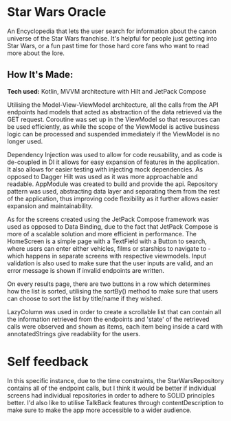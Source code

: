 # Star Wars Oracle

An Encyclopedia that lets the user search for information about the canon universe of the Star Wars franchise. It's helpful for people just getting into Star Wars, or a fun past time for those hard core fans who want to read more
about the lore.

## How It's Made:
**Tech used:** Kotlin, MVVM architecture with Hilt and JetPack Compose

Utilising the Model-View-ViewModel architecture, all the calls from the API endpoints had models that acted as abstraction of the data retrieved via the GET request. Coroutine was set up in the ViewModel so that
resources can be used efficiently, as while the scope of the ViewModel is active business logic can be processed and suspended immediately if the ViewModel is no longer used.

Dependency Injection was used to allow for code reusability, and as code is de-coupled in DI it allows for easy expansion of features in the application. It also allows for easier testing with injecting mock
dependencies. As opposed to Dagger Hilt was used as it was more approachable and readable. AppModule was created to build and provide the api. Repository pattern was used, abstracting data layer and separating them
from the rest of the application, thus improving code flexibility as it further allows easier expansion and maintainability.

As for the screens created using the JetPack Compose framework was used as opposed to Data Binding, due to the fact that JetPack Compose is more of a scalable solution and more efficient in performance.
The HomeScreen is a simple page with a TextField with a Button to search, where users can enter either vehicles, films or starships to navigate to - which happens in separate screens with respective viewmodels. Input validation is
also used to make sure that the user inputs are valid, and an error message is shown if invalid endpoints are written.

On every results page, there are two buttons in a row which determines how the list is sorted, utilising the sortBy() method to make sure that users can choose to sort the list by title/name if they wished.

LazyColumn was used in order to create a scrollable list that can contain all the information retrieved from the endpoints and 'state' of the retrieved calls were observed and shown as items, each item
being inside a card with annotatedStrings give readability for the users.


# Self feedback 

In this specific instance, due to the time constraints, the StarWarsRepository contains all of the endpoint calls, but I think it would be better if individual screens had individual repositories in order to adhere to SOLID principles better. I'd also like to utilise TalkBack features through contentDescription to make sure to make the app more accessible to a wider audience.
